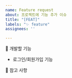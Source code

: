 ```yaml
---
name: Feature request
about: 프로젝트에 기능 추가 이슈
title: "[FEAT]"
labels: "✨ feature"
assignees: ''

---
```


💎 개발할 기능

<!-- 어떤 기능을 구현할지 말씀해주세요. -->

- 로그인/회원가입 기능

📖 참고 사항

<!-- 레퍼런스, 스크린샷 등을 넣어 주세요. -->
